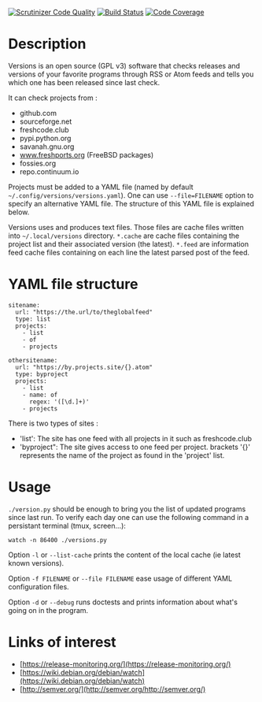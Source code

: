 [![Scrutinizer Code Quality](https://scrutinizer-ci.com/g/dupgit/versions/badges/quality-score.png?b=master)](https://scrutinizer-ci.com/g/dupgit/versions/?branch=master)
[![Build Status](https://scrutinizer-ci.com/g/dupgit/versions/badges/build.png?b=master)](https://scrutinizer-ci.com/g/dupgit/versions/build-status/master)
[![Code Coverage](https://scrutinizer-ci.com/g/dupgit/versions/badges/coverage.png?b=master)](https://scrutinizer-ci.com/g/dupgit/versions/?branch=master)

# Description

Versions is an open source (GPL v3) software that checks releases and
versions of your favorite programs through RSS or Atom feeds and tells
you which one has been released since last check.

It can check projects from :
* github.com
* sourceforge.net
* freshcode.club
* pypi.python.org
* savanah.gnu.org
* www.freshports.org (FreeBSD packages)
* fossies.org
* repo.continuum.io

Projects must be added to a YAML file (named by default
`~/.config/versions/versions.yaml`). One can use `--file=FILENAME`
option to specify an alternative YAML file. The structure of this
YAML file is explained below.

Versions uses and produces text files. Those files are cache files
written into `~/.local/versions` directory. `*.cache` are cache
files containing the project list and their associated version (the latest).
`*.feed` are information feed cache files containing on each line
the latest parsed post of the feed.


# YAML file structure

```
sitename:
  url: "https://the.url/to/theglobalfeed"
  type: list
  projects:
    - list
    - of
    - projects

othersitename:
  url: "https://by.projects.site/{}.atom"
  type: byproject
  projects:
    - list
    - name: of
      regex: '([\d.]+)'
    - projects
```

There is two types of sites : 
    
* 'list': The site has one feed with all projects in it such as
   freshcode.club
* 'byproject": The site gives access to one feed per project.
   brackets '{}' represents the name of the project as found in
   the 'project' list.
     

# Usage

`./version.py` should be enough to bring you the list of updated
programs since last run. To verify each day one can use the following
command in a persistant terminal (tmux, screen…):

    watch -n 86400 ./versions.py


Option `-l` or `--list-cache` prints the content of the local cache (ie
latest known versions).

Option `-f FILENAME` or `--file FILENAME` ease usage of different
YAML configuration files.

Option `-d` or `--debug` runs doctests and prints information about
what's going on in the program.


# Links of interest

* [https://release-monitoring.org/](https://release-monitoring.org/)
* [https://wiki.debian.org/debian/watch](https://wiki.debian.org/debian/watch)
* [http://semver.org/](http://semver.org/http://semver.org/)
